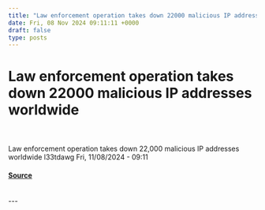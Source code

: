 ```yaml
---
title: "Law enforcement operation takes down 22000 malicious IP addresses worldwide"
date: Fri, 08 Nov 2024 09:11:11 +0000
draft: false
type: posts
---
```

# Law enforcement operation takes down 22000 malicious IP addresses worldwide

<br/>

<br/>
Law enforcement operation takes down 22,000 malicious IP addresses worldwide l33tdawg Fri, 11/08/2024 - 09:11

#### [Source](https://news.hitb.org/content/law-enforcement-operation-takes-down-22000-malicious-ip-addresses-worldwide)

<br/>
---
